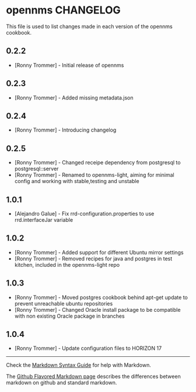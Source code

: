 opennms CHANGELOG
=================

This file is used to list changes made in each version of the opennms cookbook.

0.2.2
-----
- [Ronny Trommer] - Initial release of opennms

0.2.3
-----
- [Ronny Trommer] - Added missing metadata.json

0.2.4
-----
- [Ronny Trommer] - Introducing changelog

0.2.5
-----
- [Ronny Trommer] - Changed receipe dependency from postgresql to postgresql::server
- [Ronny Trommer] - Renamed to opennms-light, aiming for minimal config and working with stable,testing and unstable

1.0.1
-----
- [Alejandro Galue] - Fix rrd-configuration.properties to use rrd.interfaceJar variable

1.0.2
-----
- [Ronny Trommer] - Added support for different Ubuntu mirror settings
- [Ronny Trommer] - Removed recipes for java and postgres in test kitchen, included in the opennms-light repo

1.0.3
-----
- [Ronny Trommer] - Moved postgres cookbook behind apt-get update to prevent unreachable ubuntu repositories
- [Ronny Trommer] - Changed Oracle install package to be compatible with non existing Oracle package in branches

1.0.4
-----
- [Ronny Trommer] - Update configuration files to HORIZON 17

- - -
Check the [Markdown Syntax Guide](http://daringfireball.net/projects/markdown/syntax) for help with Markdown.

The [Github Flavored Markdown page](http://github.github.com/github-flavored-markdown/) describes the differences between markdown on github and standard markdown.
